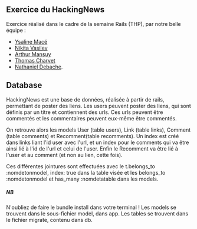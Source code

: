 ## Exercice du HackingNews

Exercice réalisé dans le cadre de la semaine Rails (THP), par notre belle équipe :
- [Ysaline Macé](https://github.com/Ysalien)
- [Nikita Vasilev](https://github.com/nikitavasilev)
- [Arthur Mansuy](https://github.com/tutus06) 
- [Thomas Charvet](https://github.com/TomacTh) 
- [Nathaniel Debache](https://github.com/Natdenice).

## Database

HackingNews est une base de données, réalisée à partir de rails, permettant de poster des liens.
Les users peuvent poster des liens, qui sont définis par un titre et contiennent des urls. Ces urls peuvent être commentés et les commentaires peuvent eux-même être commentés.

On retrouve alors les models User (table users), Link (table links), Comment (table comments) et Recomment(table recomments).
Un index est créé dans links liant l'id user avec l'url, et un index pour le comments qui va être ainsi lié à l'id de l'url et celui de l'user.
Enfin le Recomment va être lié à l'user et au comment (et non au lien, cette fois).

Ces différentes jointures sont effectuées avec le t.belongs_to :nomdetonmodel, index: true dans la table visée et les belongs_to :nomdetonmodel et has_many :nomdetatable dans les models.

##### NB
N'oubliez de faire le bundle install dans votre terminal ! Les models se trouvent dans le sous-fichier model, dans app. Les tables se trouvent dans le fichier migrate, contenu dans db.
